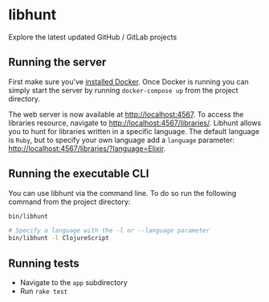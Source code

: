 # libhunt
 Explore the latest updated GitHub / GitLab projects

## Running the server

First make sure you've [installed Docker](https://docs.docker.com/install/). Once Docker is running you can simply start the server by running `docker-compose up` from the project directory.

The web server is now available at [http://localhost:4567](http://localhost:4567). To access the libraries resource, navigate to [http://localhost:4567/libraries/](http://localhost:4567/libraries/). Libhunt allows you to hunt for libraries written in a specific language. The default language is `Ruby`, but to specify your own language add a `language` parameter: [http://localhost:4567/libraries/?language=Elixir](http://localhost:4567/libraries/?language=Elixir).

## Running the executable CLI

You can use libhunt via the command line. To do so run the following command from the project directory:

```bash
bin/libhunt

# Specify a language with the -l or --language parameter
bin/libhunt -l ClojureScript
```

## Running tests

- Navigate to the `app` subdirectory
- Run `rake test`
